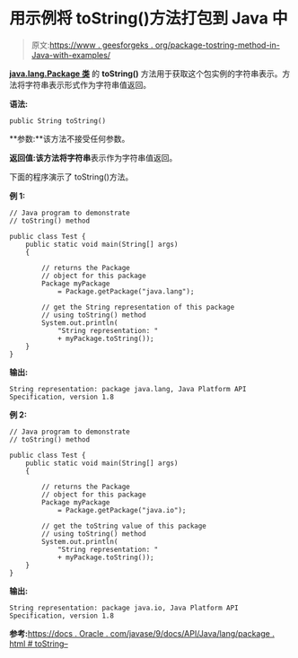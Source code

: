 # 用示例将 toString()方法打包到 Java 中

> 原文:[https://www . geesforgeks . org/package-tostring-method-in-Java-with-examples/](https://www.geeksforgeeks.org/package-tostring-method-in-java-with-examples/)

**[java.lang.Package 类](https://www.geeksforgeeks.org/java-lang-package-java/)** 的 **toString()** 方法用于获取这个包实例的字符串表示。方法将字符串表示形式作为字符串值返回。

**语法:**

```
public String toString()

```

**参数:**该方法不接受任何参数。

**返回值:**该方法将**字符串**表示作为字符串值返回。

下面的程序演示了 toString()方法。

**例 1:**

```
// Java program to demonstrate
// toString() method

public class Test {
    public static void main(String[] args)
    {

        // returns the Package
        // object for this package
        Package myPackage
            = Package.getPackage("java.lang");

        // get the String representation of this package
        // using toString() method
        System.out.println(
            "String representation: "
            + myPackage.toString());
    }
}
```

**输出:**

```
String representation: package java.lang, Java Platform API Specification, version 1.8

```

**例 2:**

```
// Java program to demonstrate
// toString() method

public class Test {
    public static void main(String[] args)
    {

        // returns the Package
        // object for this package
        Package myPackage
            = Package.getPackage("java.io");

        // get the toString value of this package
        // using toString() method
        System.out.println(
            "String representation: "
            + myPackage.toString());
    }
}
```

**输出:**

```
String representation: package java.io, Java Platform API Specification, version 1.8

```

**参考:**[https://docs . Oracle . com/javase/9/docs/API/Java/lang/package . html # toString–](https://docs.oracle.com/javase/9/docs/api/java/lang/Package.html#toString--)